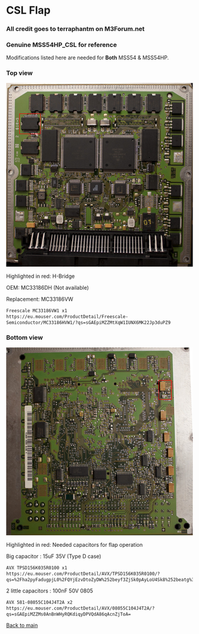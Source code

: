 # CSL Flap

### All credit goes to terraphantm on M3Forum.net

### Genuine MSS54HP_CSL for reference

Modifications listed here are needed for **Both** MSS54 & MSS54HP.

### Top view

![csl_flap](/pictures/h_bridge.jpg)

Highlighted in red: H-Bridge

OEM: MC33186DH (Not available)

Replacement: MC33186VW
```
Freescale MC33186VW1 x1
https://eu.mouser.com/ProductDetail/Freescale-Semiconductor/MC33186HVW1/?qs=sGAEpiMZZMtXqW1IUNX6MK22Jp3duPZ9
```

### Bottom view

![csl_flap2](/pictures/h_bridge_2.jpg)

Highlighted in red: Needed capacitors for flap operation

Big capacitor : 15uF 35V (Type D case)
```
AVX TPSD156K035R0100 x1
https://eu.mouser.com/ProductDetail/AVX/TPSD156K035R0100/?qs=%2Fha2pyFadugpjL0%2FQYjEzvDtoZyDW%252beyf3ZjSk0pAyLoU4Sk8%252beatg%3D%3D
```

2 little capacitors : 100nF 50V 0805
```
AVX 581-08055C104J4T2A x2
https://eu.mouser.com/ProductDetail/AVX/08055C104J4T2A/?qs=sGAEpiMZZMs0AnBnWHyRQKdiqyDPVQdA86qAcnZjToA=
```

[Back to main](README.mkd)
